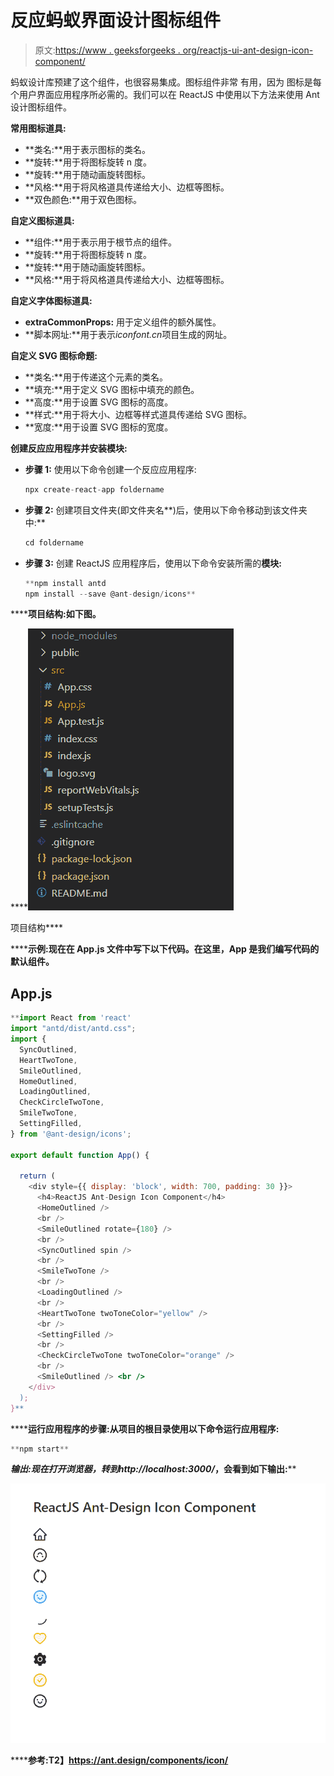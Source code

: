 # 反应蚂蚁界面设计图标组件

> 原文:[https://www . geeksforgeeks . org/reactjs-ui-ant-design-icon-component/](https://www.geeksforgeeks.org/reactjs-ui-ant-design-icon-component/)

蚂蚁设计库预建了这个组件，也很容易集成。图标组件非常  有用，因为 图标是每个用户界面应用程序所必需的。我们可以在 ReactJS 中使用以下方法来使用 Ant 设计图标组件。

**常用图标道具:**

*   **类名:**用于表示图标的类名。
*   **旋转:**用于将图标旋转 n 度。
*   **旋转:**用于随动画旋转图标。
*   **风格:**用于将风格道具传递给大小、边框等图标。
*   **双色颜色:**用于双色图标。

**自定义图标道具:**

*   **组件:**用于表示用于根节点的组件。
*   **旋转:**用于将图标旋转 n 度。
*   **旋转:**用于随动画旋转图标。
*   **风格:**用于将风格道具传递给大小、边框等图标。

**自定义字体图标道具:**

*   **extraCommonProps:** 用于定义组件的额外属性。
*   **脚本网址:**用于表示*iconfont.cn*项目生成的网址。

**自定义 SVG 图标命题:**

*   **类名:**用于传递这个元素的类名。
*   **填充:**用于定义 SVG 图标中填充的颜色。
*   **高度:**用于设置 SVG 图标的高度。
*   **样式:**用于将大小、边框等样式道具传递给 SVG 图标。
*   **宽度:**用于设置 SVG 图标的宽度。

**创建反应应用程序并安装模块:**

*   **步骤 1:** 使用以下命令创建一个反应应用程序:

    ```jsx
    npx create-react-app foldername
    ```

*   **步骤 2:** 创建项目文件夹(即文件夹名**)后，使用以下命令移动到该文件夹中:**

    ```jsx
    cd foldername
    ```

*   **步骤 3:** 创建 ReactJS 应用程序后，使用以下命令安装所需的****模块:****

    ```jsx
    **npm install antd
    npm install --save @ant-design/icons**
    ```

******项目结构:**如下图。****

****![](img/f04ae0d8b722a9fff0bd9bd138b29c23.png)

项目结构**** 

******示例:**现在在 **App.js** 文件中写下以下代码。在这里，App 是我们编写代码的默认组件。****

## ****App.js****

```jsx
**import React from 'react'
import "antd/dist/antd.css";
import {
  SyncOutlined,
  HeartTwoTone,
  SmileOutlined,
  HomeOutlined,
  LoadingOutlined,
  CheckCircleTwoTone,
  SmileTwoTone,
  SettingFilled,
} from '@ant-design/icons';

export default function App() {

  return (
    <div style={{ display: 'block', width: 700, padding: 30 }}>
      <h4>ReactJS Ant-Design Icon Component</h4>
      <HomeOutlined /> 
      <br />
      <SmileOutlined rotate={180} /> 
      <br />
      <SyncOutlined spin /> 
      <br />
      <SmileTwoTone /> 
      <br />
      <LoadingOutlined /> 
      <br />
      <HeartTwoTone twoToneColor="yellow" /> 
      <br />
      <SettingFilled /> 
      <br />
      <CheckCircleTwoTone twoToneColor="orange" />
      <br />
      <SmileOutlined /> <br />
    </div>
  );
}**
```

******运行应用程序的步骤:**从项目的根目录使用以下命令运行应用程序:****

```jsx
**npm start**
```

******输出:**现在打开浏览器，转到***http://localhost:3000/***，会看到如下输出:****

****![](img/219797f5118a8051faf999394b64374c.png)****

******参考:**T2】https://ant.design/components/icon/****